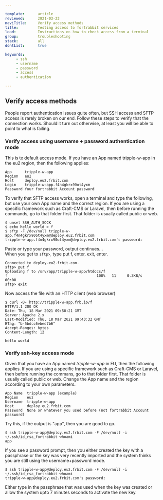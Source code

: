 ```yaml
---

template:      article
reviewed:      2021-03-23
naviTitle:     Verify access methods
title:         Testing access to fortrabbit services
lead:          Instructions on how to check access from a terminal
group:         troubleshooting
stack:         all
dontList:      true

keywords:
     - ssh
     - username
     - password
     - access
     - authentication

---
```


## Verify access methods

People report authentication issues quite often, but SSH access and SFTP access is rarely broken on our end. Follow these steps to verify that the connection works. Should it turn out otherwise, at least you will be able to point to what is failing.

### Verify access using username + password authentication mode

This is te default access mode. If you have an App named tripple-w-app in the eu2 region, then the following applies:

```nohighlight
App      tripple-w-app
Region   eu2
Host     deploy.eu2.frbit.com
Login    tripple-w-app.f4n4gkrx90ot4yxm
Password Your fortrabbit Account password
```

To verify that SFTP access works, open a terminal and type the following, but use your own App name and the correct region. If you are using a specific framework such as Craft-CMS or Laravel, then before running the commands, go to that folder first. That folder is usually called public or web.

    $ unset SSH_AUTH_SOCK
    $ echo hello world > f
    $ sftp -F /dev/null tripple-w-app.f4n4gkrx90ot4yxm@deploy.eu2.frbit.com
    tripple-w-app.f4n4gkrx90ot4yxm@deploy.eu2.frbit.com's password:

Paste or type your password, output continues...  
When you get to `sftp>`, type put f, enter, exit, enter.

    Connected to deploy.eu2.frbit.com.
    sftp> put f
    Uploading f to /srv/app/tripple-w-app/htdocs/f
    f                                         100%   11     0.3KB/s   00:00
    sftp> exit

Now access the file with an HTTP client (web browser)

    $ curl -D- http://tripple-w-app.frb.io/f
    HTTP/1.1 200 OK
    Date: Thu, 18 Mar 2021 09:50:21 GMT
    Server: Apache 2.x
    Last-Modified: Thu, 18 Mar 2021 09:43:32 GMT
    ETag: "b-5bdcc6ebed7b6"
    Accept-Ranges: bytes
    Content-Length: 12

    hello world

### Verify ssh-key access mode

Given that you have an App named  _tripple-w-app_ in EU, then the following applies. If you are using a specific framework such as Craft-CMS or Laravel, then before running the commans, go to that folder first. That folder is usually called public or web. Change the App name and the region according to your own parameters.

<!-- fixme: this is detected as PHP -->

    App Name  tripple-w-app (example)
    Region    eu2
    Username  tripple-w-app
    Host      deploy.eu2.frbit.com
    Password  None or whatever you used before (not fortrabbit Account password)


Try this, if the output is "app", then you are good to go.

    $ ssh tripple-w-app@deploy.eu2.frbit.com -F /dev/null -i ~/.ssh/id_rsa_fortrabbit whoami
    app

If you see a password prompt, then you either created the key with a passphrase or the key was very recently imported and the system thinks you are still using the username+password mode.

    $ ssh tripple-w-app@deploy.eu2.frbit.com -F /dev/null -i ~/.ssh/id_rsa_fortrabbit whoami
    tripple-w-app@deploy.eu2.frbit.com's password:

Either type in the passphrase that was used when the key was created or allow the system upto 7 minutes seconds to activate the new key.
